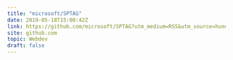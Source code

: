 ```yaml
---
title: "microsoft/SPTAG"
date: 2019-05-18T15:00:42Z
link: https://github.com/microsoft/SPTAG?utm_medium=RSS&utm_source=hune
site: github.com
topic: Webdev
draft: false
---
```

